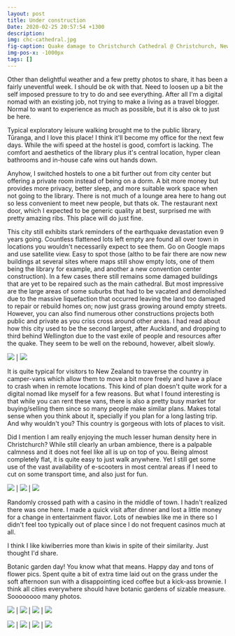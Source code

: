 ```yaml
---
layout: post
title: Under construction
Date: 2020-02-25 20:57:54 +1300
description:
img: chc-cathedral.jpg
fig-caption: Quake damage to Christchurch Cathedral @ Christchurch, New Zealand
img-pos-x: -1000px
tags: []
---
```

Other than delightful weather and a few pretty photos to share, it has been a fairly uneventful week. I should be ok with that. Need to loosen up a bit the self imposed pressure to try to do and see everything. After all I'm a digital nomad with an existing job, not trying to make a living as a travel blogger. Normal to want to experience as much as possible, but it is also ok to just be here.

Typical exploratory leisure walking brought me to the public library, Tūranga, and I love this place! I think it'll become my office for the next few days. While the wifi speed at the hostel is good, comfort is lacking. The comfort and aesthetics of the library plus it's central location, hyper clean bathrooms and in-house cafe wins out hands down.

Anyhow, I switched hostels to one a bit further out from city center but offering a private room instead of being on a dorm. A bit more money but provides more privacy, better sleep, and more suitable work space when not going to the library. There is not much of a lounge area here to hang out so less convenient to meet new people, but thats ok. The restaurant next door, which I expected to be generic quality at best, surprised me with pretty amazing ribs. This place will do just fine.

This city still exhibits stark reminders of the earthquake devastation even 9 years going. Countless flattened lots left empty are found all over town in locations you wouldn't necessarily expect to see them. Go on Google maps and use satellite view. Easy to spot those (altho to be fair there are now new buildings at several sites where maps still show empty lots, one of them being the library for example, and another a new convention center construction). In a few cases there still remains some damaged buildings that are yet to be repaired such as the main cathedral. But most impressive are the large areas of some suburbs that had to be vacated and demolished due to the massive liquefaction that occurred leaving the land too damaged to repair or rebuild homes on; now just grass growing around empty streets. However, you can also find numerous other constructions projects both public and private as you criss cross around other areas. I had read about how this city used to be the second largest, after Auckland, and dropping to third behind Wellington due to the vast exile of people and resources after the quake. They seem to be well on the rebound, however, albeit slowly.

![]({{site.baseimgurl}}/chc-empty.jpg) | ![]({{site.baseimgurl}}/chc-convention.jpg)

It is quite typical for visitors to New Zealand to traverse the country in camper-vans which allow them to move a bit more freely and have a place to crash when in remote locations. This kind of plan doesn't quite work for a digital nomad like myself for a few reasons. But what I found interesting is that while you can rent these vans, there is also a pretty busy market for buying/selling them since so many people make similar plans. Makes total sense when you think about it, specially if you plan for a long lasting trip. And why wouldn't you? This country is gorgeous with lots of places to visit.

Did I mention I am really enjoying the much lesser human density here in Christchurch? While still clearly an urban ambience, there is a palpable calmness and it does not feel like all is up on top of you. Being almost completely flat, it is quite easy to just walk anywhere. Yet I still get some use of the vast availability of e-scooters in most central areas if I need to cut on some transport time, and also just for fun.

![]({{site.baseimgurl}}/chc-tracks.jpg) | ![]({{site.baseimgurl}}/chc-bridge.jpg) | ![]({{site.baseimgurl}}/chc-willow.jpg)

Randomly crossed path with a casino in the middle of town. I hadn't realized there was one here. I made a quick visit after dinner and lost a little money for a change in entertainment flavor. Lots of newbies like me in there so I didn't feel too typically out of place since I do not frequent casinos much at all.

I think I like kiwiberries more than kiwis in spite of their similarity. Just thought I'd share.

Botanic garden day! You know what that means. Happy day and tons of flower pics. Spent quite a bit of extra time laid out on the grass under the soft afternoon sun with a disappointing iced coffee but a kick-ass brownie. I think all cities everywhere should have botanic gardens of sizable measure. Soooooooo many photos.

![]({{site.baseimgurl}}/chc-flower-7.jpg) | ![]({{site.baseimgurl}}/chc-flower-2.jpg) | ![]({{site.baseimgurl}}/chc-flower-4.jpg) | ![]({{site.baseimgurl}}/chc-flower-3.jpg)

![]({{site.baseimgurl}}/chc-flower-5.jpg) | ![]({{site.baseimgurl}}/chc-flower-6.jpg) | ![]({{site.baseimgurl}}/chc-flower-1.jpg) | ![]({{site.baseimgurl}}/chc-flower-8.jpg)

